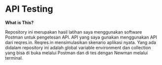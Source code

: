# API Testing

**What is This?**

Repository ini merupakan hasil latihan saya menggunakan software Postman untuk pengetesan API. API yang saya gunakan menggunakan API dari reqres.in. Reqres.in mensimulasikan skenario aplikasi nyata. Yang ada didalam repository ini adalah global variable environment dan collection yang bisa di buka melalui Postman dan di tes dengan Newman melalui terminal.
